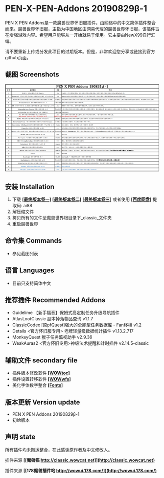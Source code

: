 # PEN-X-PEN-Addons 20190829β-1
PEN X PEN Addons是一款魔兽世界怀旧服插件，由网络中的中文简体插件整合而来。魔兽世界怀旧服，主指为中国地区由网易代理的魔兽世界怀旧服，该插件旨在增强游戏内容。希望用户能够从一开始就易于使用。它主要由NewX99自行汇编。

请不要重新上传或分发此项目的过期版本。但是，非常欢迎您分享或链接到官方github页面。

## 截图 Screenshots
<img src="https://github.com/NewX99/PEN-X-PEN-Addons/blob/master/image/Addons%20list%20.jpg">

## 安装 Installation
1. 下载 **[[最终版本卷一]](https://github.com/NewX99/PEN-X-PEN-Addons/raw/master/master/PEN%20X%20PEN%20classic%20test%20190829%CE%B2-1.part1.rar)** **[[最终版本卷二]](https://github.com/NewX99/PEN-X-PEN-Addons/raw/master/master/PEN%20X%20PEN%20classic%20test%20190829%CE%B2-1.part2.rar)** **[[最终版本卷三]](https://github.com/NewX99/PEN-X-PEN-Addons/raw/master/master/PEN%20X%20PEN%20classic%20test%20190829%CE%B2-1.part3.rar)**
或者使用 **[[百度网盘]](https://pan.baidu.com/s/1P9oaTtCKhCi2Zx5vdfFeWA)** 提取码: ai88
2. 解压缩文件
3. 拷贝所有的文件至魔兽世界根目录下_classic_文件夹
4. 重启魔兽世界

## 命令集 Commands
* 参见截图列表

## 语言 Languages
* 目前只支持简体中文

## 推荐插件 Recommended Addons
* Guidelime 【新手福音】保姆式高定制任务升级导航插件
* AtlasLootClassic 副本掉落物品查询 v1.1.7
* ClassicCodex [原pfQuest]强大的全能型任务数据库 - Fan移植 v1.2
* Details <官方怀旧服专用> 老牌轻量级数据统计插件 v1.13.2.717
* MonkeyQuest 猴子任务监视助手 v2.9.39
* WeakAuras2 <官方怀旧专用>神级法术提醒和计时插件 v2.14.5-classic

## 辅助文件 secondary file
* 插件版本修改软件 **[[WOWtoc]](https://github.com/NewX99/PEN-X-PEN-Addons/raw/master/master/WoWToc.exe)**
* 插件设置转移软件 **[[WOWwfs]](https://github.com/NewX99/PEN-X-PEN-Addons/raw/master/master/WOW%E9%85%8D%E7%BD%AE%E5%A4%8D%E5%88%B6-WFS4.9(32).exe)**
* 美化字体数字整合 **[[Fonts]](https://github.com/NewX99/PEN-X-PEN-Addons/raw/master/master/Fonts.7z)**

## 版本更新 Version update
* PEN X PEN Addons 20190829β-1
* 初始版本

## 声明 state
所有插件均未搬运整合，在此感谢原作者及中文修改人。

插件来源 **[[魔兽猫 http://classic.wowcat.net]](http://classic.wowcat.net)**

插件来源 **[[178魔兽插件站 http://wowui.178.com/]](http://wowui.178.com/)**


